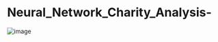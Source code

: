 # Neural_Network_Charity_Analysis-

![image](https://user-images.githubusercontent.com/89704371/182719427-17936567-9374-47b5-b6b0-d0b35d8e892d.png)
